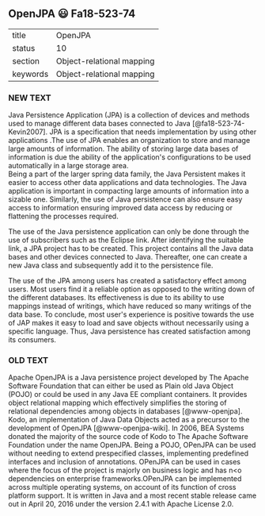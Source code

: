 ## OpenJPA :smiley: Fa18-523-74


|          |                           |
| -------- | ------------------------- |
| title    | OpenJPA                   | 
| status   | 10                        |
| section  | Object-relational mapping |
| keywords | Object-relational mapping |


### NEW TEXT
Java Persistence Application (JPA) is a collection of devices and methods used to manage different data bases connected to Java [@fa18-523-74-Kevin2007]. JPA is a specification that needs implementation by using other applications .The use of JPA enables an organization to store and manage large amounts of information. The ability of storing large data bases of information is due the ability of the application's configurations to be used automatically in a large storage area.		                 
Being a part of the larger spring data family, the Java Persistent makes it easier to access other data applications and data technologies. The Java application is important in compacting large amounts of information into a sizable one. Similarly, the use of Java persistence can also ensure easy access to information ensuring improved data access by reducing or flattening the processes required.

The use of the Java persistence application can only be done through the use of subscribers such as the Eclipse link. After identifying the suitable link, a JPA project has to be created. This project contains all the Java data bases and other devices connected to Java. Thereafter, one can create a new Java class and subsequently add it to the persistence file.

The use of the JPA among users has created a satisfactory effect among users. Most users find it a reliable option as opposed to the writing down of the different databases. Its effectiveness is due to its ability to use mappings instead of writings, which have reduced so many writings of the data base. To conclude, most user's experience is positive towards the use of JAP makes it easy to load and save objects without necessarily using a specific language. Thus, Java persistence has created satisfaction among its consumers.


### OLD TEXT
Apache OpenJPA is a Java persistence project developed by The Apache
Software Foundation that can either be used as Plain old Java Object
(POJO) or could be used in any Java EE compliant containers. It
provides object relational mapping which effectively simplifies the
storing of relational dependencies among objects in
databases [@www-openjpa].  Kodo, an implementation of Java Data
Objects acted as a precursor to the development of
OpenJPA [@www-openjpa-wiki]. In 2006, BEA Systems donated the
majority of the source code of Kodo to The Apache Software Foundation
under the name OpenJPA. Being a POJO, OPenJPA can be used without
needing to extend prespecified classes, implementing predefined
interfaces and inclusion of annotations. OPenJPA can be used in cases
where the focus of the project is majorly on business logic and has
n<o dependencies on enterprise frameworks.OPenJPA can be implemented
across multiple operating systems, on account of its function of cross
platform support. It is written in Java and a most recent stable
release came out in April 20, 2016 under the version 2.4.1 with Apache
License 2.0.



